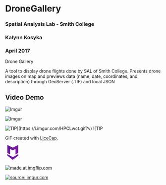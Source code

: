 # DroneGallery

### Spatial Analysis Lab - Smith College
### Kalynn Kosyka 
### April 2017

Drone Gallery

A tool to display drone flights done by SAL of Smith College.
Presents drone images on map and previews data (name, date, coordinates, and description) through GeoServer (.TIF) and local JSON

## Video Demo 

![Imgur](http://i.imgur.com/HPCLwct.gif)

![Imgur](http://i.imgur.com/zTONrOD.jpg)


![TIP$](https://i.imgur.com/HPCLwct.gif?v)
![TIP$](https://i.imgur.com/rMmC0ST.gif?1)

GIF created with [LiceCap](http://www.cockos.com/licecap/).

[logo]: https://github.com/adam-p/markdown-here/raw/master/src/common/images/icon48.png "Logo Title Text 2"

![alt text](https://github.com/adam-p/markdown-here/raw/master/src/common/images/icon48.png "Logo Title Text 1")

<a href="https://imgflip.com/gif/1vrksk"><img src="https://i.imgflip.com/1vrksk.gif" title="made at imgflip.com"/></a>

<a href="https://imgur.com/UMeyxTq"><img src="https://i.imgur.com/UMeyxTq.gif" title="source: imgur.com" /></a>
